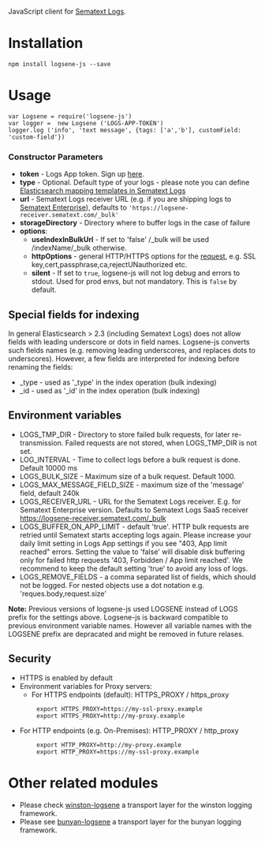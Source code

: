

JavaScript client for [Sematext Logs](http://sematext.com/logsene).

# Installation

    npm install logsene-js --save

# Usage


    var Logsene = require('logsene-js')
    var logger =  new Logsene ('LOGS-APP-TOKEN')
    logger.log ('info', 'text message', {tags: ['a','b'], customField: 'custom-field'})

### Constructor Parameters

- __token__ - Logs App token. Sign up [here](https://apps.sematext.com/users-web/register.do).
- __type__ - Optional. Default type of your logs - please note you can define [Elasticsearch mapping templates in Sematext Logs](http://blog.sematext.com/elasticsearch-mapping-types-for-json-logging/)
- __url__ - Sematext Logs receiver URL (e.g. if you are shipping logs to [Sematext Enterprise](https://sematext.com/enterprise)), defaults to ```'https://logsene-receiver.sematext.com/_bulk'```
- __storageDirectory__ - Directory where to buffer logs in the case of failure
- __options__: 
  - __useIndexInBulkUrl__ -  If set to 'false' /_bulk will be used /indexName/_bulk otherwise.
  - __httpOptions__ - general HTTP/HTTPS options for the [request](https://nodejs.org/api/https.html#https_https_request_options_callback), e.g. SSL key,cert,passphrase,ca,rejectUNauthorized etc. 
  - __silent__ - If set to `true`, logsene-js will not log debug and errors to stdout. Used for prod envs, but not mandatory. This is `false` by default.

## Special fields for indexing

In general Elasticsearch > 2.3 (including Sematext Logs) does not allow fields with leading underscore or dots in field names. Logsene-js converts such fields names (e.g. removing leading underscores, and replaces dots to underscores). However, a few fields are interpreted for indexing before renaming the fields: 
- _type - used as '_type' in the index operation (bulk indexing)
- _id - used as '_id' in the index operation (bulk indexing)


## Environment variables
- LOGS_TMP_DIR - Directory to store failed bulk requests, for later re-transmission. Failed requests are not stored, when LOGS_TMP_DIR is not set.
- LOG_INTERVAL - Time to collect logs before a bulk request is done. Default 10000 ms
- LOGS_BULK_SIZE - Maximum size of a bulk request. Default 1000.
- LOGS_MAX_MESSAGE_FIELD_SIZE - maximum size of the 'message' field, default 240k
- LOGS_RECEIVER_URL - URL for the Sematext Logs receiver. E.g. for Sematext Enterprise version. Defaults to Sematext Logs SaaS receiver https://logsene-receiver.sematext.com/_bulk
- LOGS_BUFFER_ON_APP_LIMIT - default 'true'. HTTP bulk requests are retried until Sematext starts accepting logs again. Please increase your daily limit setting in Logs App settings if you see "403, App limit reached" errors. Setting the value to 'false' will disable disk buffering only for failed http requests '403, Forbidden / App limit reached'. We recommend to keep the default setting 'true' to avoid any loss of logs. 
- LOGS_REMOVE_FIELDS - a comma separated list of fields, which should not be logged. For nested objects use a dot notation e.g. 'reques.body,request.size'

__Note:__ Previous versions of logsene-js used LOGSENE instead of LOGS prefix for the settings above. Logsene-js is backward compatible to previous environment variable names. However all variable names with the LOGSENE prefix are depracated and might be removed in future relases.

## Security

- HTTPS is enabled by default
- Environment variables for Proxy servers:
  - For HTTPS endpoints (default): HTTPS_PROXY / https_proxy
```
        export HTTPS_PROXY=https://my-ssl-proxy.example
        export HTTPS_PROXY=http://my-proxy.example
```
  - For HTTP endpoints (e.g. On-Premises): HTTP_PROXY / http_proxy
```
        export HTTP_PROXY=http://my-proxy.example
        export HTTP_PROXY=https://my-ssl-proxy.example
```

# Other related modules

- Please check [winston-logsene](https://github.com/sematext/winston-logsene) a transport layer for the winston logging framework.
- Please see [bunyan-logsene](https://github.com/6RiverSystems/bunyan-logsene) a transport layer for the bunyan logging framework.
